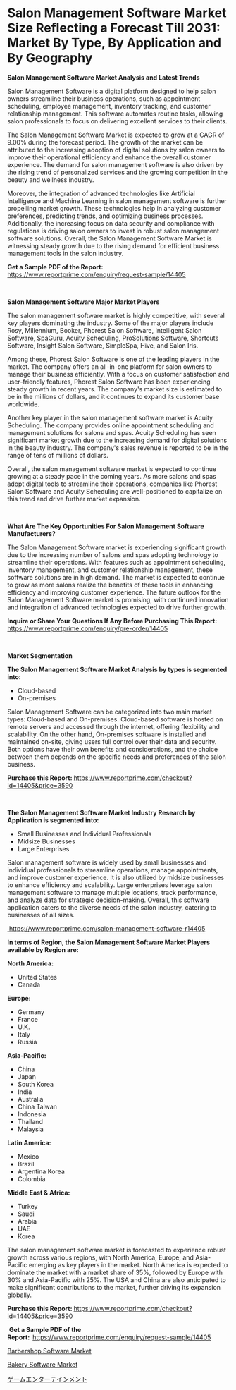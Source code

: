 <p><h1>Salon Management Software Market Size Reflecting a Forecast Till 2031: Market By Type, By Application and By Geography</h1></p><p><strong>Salon Management Software Market Analysis and Latest Trends</strong></p>
<p><p>Salon Management Software is a digital platform designed to help salon owners streamline their business operations, such as appointment scheduling, employee management, inventory tracking, and customer relationship management. This software automates routine tasks, allowing salon professionals to focus on delivering excellent services to their clients.</p><p>The Salon Management Software Market is expected to grow at a CAGR of 9.00% during the forecast period. The growth of the market can be attributed to the increasing adoption of digital solutions by salon owners to improve their operational efficiency and enhance the overall customer experience. The demand for salon management software is also driven by the rising trend of personalized services and the growing competition in the beauty and wellness industry.</p><p>Moreover, the integration of advanced technologies like Artificial Intelligence and Machine Learning in salon management software is further propelling market growth. These technologies help in analyzing customer preferences, predicting trends, and optimizing business processes. Additionally, the increasing focus on data security and compliance with regulations is driving salon owners to invest in robust salon management software solutions. Overall, the Salon Management Software Market is witnessing steady growth due to the rising demand for efficient business management tools in the salon industry.</p></p>
<p><strong>Get a Sample PDF of the Report:&nbsp;</strong> <a href="https://www.reportprime.com/enquiry/request-sample/14405">https://www.reportprime.com/enquiry/request-sample/14405</a></p>
<p>&nbsp;</p>
<p><strong>Salon Management Software Major Market Players</strong></p>
<p><p>The salon management software market is highly competitive, with several key players dominating the industry. Some of the major players include Rosy, Millennium, Booker, Phorest Salon Software, Intelligent Salon Software, SpaGuru, Acuity Scheduling, ProSolutions Software, Shortcuts Software, Insight Salon Software, SimpleSpa, Hive, and Salon Iris.</p><p>Among these, Phorest Salon Software is one of the leading players in the market. The company offers an all-in-one platform for salon owners to manage their business efficiently. With a focus on customer satisfaction and user-friendly features, Phorest Salon Software has been experiencing steady growth in recent years. The company's market size is estimated to be in the millions of dollars, and it continues to expand its customer base worldwide.</p><p>Another key player in the salon management software market is Acuity Scheduling. The company provides online appointment scheduling and management solutions for salons and spas. Acuity Scheduling has seen significant market growth due to the increasing demand for digital solutions in the beauty industry. The company's sales revenue is reported to be in the range of tens of millions of dollars.</p><p>Overall, the salon management software market is expected to continue growing at a steady pace in the coming years. As more salons and spas adopt digital tools to streamline their operations, companies like Phorest Salon Software and Acuity Scheduling are well-positioned to capitalize on this trend and drive further market expansion.</p></p>
<p>&nbsp;</p>
<p><strong>What Are The Key Opportunities For Salon Management Software Manufacturers?</strong></p>
<p><p>The Salon Management Software market is experiencing significant growth due to the increasing number of salons and spas adopting technology to streamline their operations. With features such as appointment scheduling, inventory management, and customer relationship management, these software solutions are in high demand. The market is expected to continue to grow as more salons realize the benefits of these tools in enhancing efficiency and improving customer experience. The future outlook for the Salon Management Software market is promising, with continued innovation and integration of advanced technologies expected to drive further growth.</p></p>
<p><strong>Inquire or Share Your Questions If Any Before Purchasing This Report:</strong> <a href="https://www.reportprime.com/enquiry/pre-order/14405">https://www.reportprime.com/enquiry/pre-order/14405</a></p>
<p>&nbsp;</p>
<p><strong>Market Segmentation</strong></p>
<p><strong>The Salon Management Software Market Analysis by types is segmented into:</strong></p>
<p><ul><li>Cloud-based</li><li>On-premises</li></ul></p>
<p><p>Salon Management Software can be categorized into two main market types: Cloud-based and On-premises. Cloud-based software is hosted on remote servers and accessed through the internet, offering flexibility and scalability. On the other hand, On-premises software is installed and maintained on-site, giving users full control over their data and security. Both options have their own benefits and considerations, and the choice between them depends on the specific needs and preferences of the salon business.</p></p>
<p><strong>Purchase this Report:&nbsp;</strong><a href="https://www.reportprime.com/checkout?id=14405&price=3590">https://www.reportprime.com/checkout?id=14405&price=3590</a></p>
<p>&nbsp;</p>
<p><strong>The Salon Management Software Market Industry Research by Application is segmented into:</strong></p>
<p><ul><li>Small Businesses and Individual Professionals</li><li>Midsize Businesses</li><li>Large Enterprises</li></ul></p>
<p><p>Salon management software is widely used by small businesses and individual professionals to streamline operations, manage appointments, and improve customer experience. It is also utilized by midsize businesses to enhance efficiency and scalability. Large enterprises leverage salon management software to manage multiple locations, track performance, and analyze data for strategic decision-making. Overall, this software application caters to the diverse needs of the salon industry, catering to businesses of all sizes.</p></p>
<p><a href="https://www.reportprime.com/salon-management-software-r14405">&nbsp;https://www.reportprime.com/salon-management-software-r14405</a></p>
<p><strong>In terms of Region, the Salon Management Software Market Players available by Region are:</strong></p>
<p>
    <p> <strong> North America: </strong>
        <ul>
            <li>United States</li>
            <li>Canada</li>
        </ul>
        </p> 
    <p> <strong> Europe: </strong>
        <ul>
            <li>Germany</li>
            <li>France</li>
            <li>U.K.</li>
            <li>Italy</li>
            <li>Russia</li>
        </ul>
        </p> 
    <p> <strong> Asia-Pacific: </strong>
        <ul>
            <li>China</li>
            <li>Japan</li>
            <li>South Korea</li>
            <li>India</li>
            <li>Australia</li>
            <li>China Taiwan</li>
            <li>Indonesia</li>
            <li>Thailand</li>
            <li>Malaysia</li>
        </ul>
        </p> 
    <p> <strong> Latin America: </strong>
        <ul>
            <li>Mexico</li>
            <li>Brazil</li>
            <li>Argentina Korea</li>
            <li>Colombia</li>
        </ul>
        </p> 
    <p> <strong> Middle East & Africa: </strong>
        <ul>
            <li>Turkey</li>
            <li>Saudi</li>
            <li>Arabia</li>
            <li>UAE</li>
            <li>Korea</li>
        </ul>
    </p>
    </p>
<p><p>The salon management software market is forecasted to experience robust growth across various regions, with North America, Europe, and Asia-Pacific emerging as key players in the market. North America is expected to dominate the market with a market share of 35%, followed by Europe with 30% and Asia-Pacific with 25%. The USA and China are also anticipated to make significant contributions to the market, further driving its expansion globally.</p></p>
<p><strong>Purchase this Report: </strong><a href="https://www.reportprime.com/checkout?id=14405&price=3590">https://www.reportprime.com/checkout?id=14405&price=3590</a></p>
<p>&nbsp;<strong>Get a Sample PDF of the Report:&nbsp;&nbsp;</strong><a href="https://www.reportprime.com/enquiry/request-sample/14405">https://www.reportprime.com/enquiry/request-sample/14405</a></p>
<p><strong></strong></p>
<p><p><a href="https://github.com/jaidynmorantestelletmjzya/Market-Research-Report-List-2/blob/main/barbershop-software-market.md">Barbershop Software Market</a></p><p><a href="https://github.com/ruddyyedelwadw/Market-Research-Report-List-2/blob/main/bakery-software-market.md">Bakery Software Market</a></p><p><a href="https://github.com/SantosDicki04/Market-Research-Report-List-1/blob/main/143315025332.md">ゲームエンターテインメント</a></p></p>